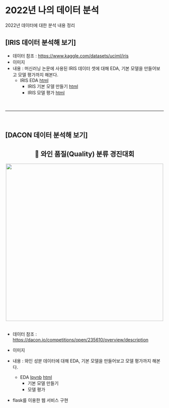 # 2022년 나의 데이터 분석
 2022년 데이터에 대한 분석 내용 정리


## [IRIS 데이터 분석해 보기]
  * 데이터 참조 : https://www.kaggle.com/datasets/uciml/iris
  * 이미지 
  * 내용 : 머신러닝 논문에 사용된 IRIS 데이터 셋에 대해 EDA, 기본 모델을 만들어보고 모델 평가까지 해본다.
    * IRIS EDA [html](https://sim-yeonsoo.github.io/MyDataAnalysis/IRIS_BASIC01.html)
	  * IRIS 기본 모델 만들기 [html]()
	  * IRIS 모델 평가 [html]()
	  <br>
	<br>
-----
<br>
	  
## [DACON 데이터 분석해 보기]

<div align="center">
	<h2 align="center"> 🍷 와인 품질(Quality) 분류 경진대회</h3>
	<img src="https://sim-yeonsoo.github.io/MyDataAnalysis/Wine_Quality/wine_pic.jpg" width=500>
</div>
<br>

  * 데이터 참조 : https://dacon.io/competitions/open/235610/overview/description
  * 이미지 
  * 내용 :  와인 성분 데이터에 대해 EDA, 기본 모델을 만들어보고 모델 평가까지 해본다.
    * EDA [Ipynb](https://github.com/Sim-Yeonsoo/MyDataAnalysis/blob/main/Wine_Quality/Wine_Quality_EDA.ipynb) [html](https://sim-yeonsoo.github.io/MyDataAnalysis/Wine_Quality/Wine_Quality_EDA.html)
	  * 기본 모델 만들기
	  * 모델 평가
  
  * flask를 이용한 웹 서비스 구현
